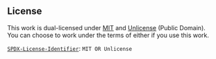 ## License

This work is dual-licensed under [MIT](LICENSE.MIT.md) and [Unlicense](LICENSE.Unlicense.md) (Public Domain).  
You can choose to work under the terms of either if you use this work.

[`SPDX-License-Identifier`](https://spdx.org/licenses/): `MIT OR Unlicense`
